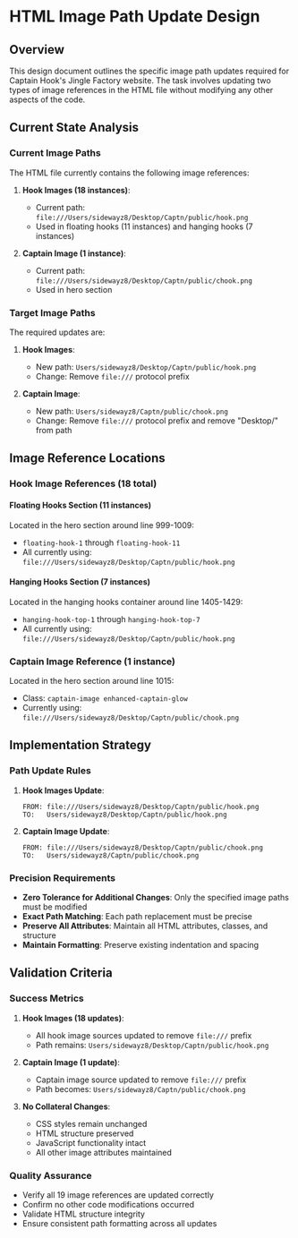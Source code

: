 # HTML Image Path Update Design

## Overview

This design document outlines the specific image path updates required for Captain Hook's Jingle Factory website. The task involves updating two types of image references in the HTML file without modifying any other aspects of the code.

## Current State Analysis

### Current Image Paths
The HTML file currently contains the following image references:

1. **Hook Images (18 instances)**:
   - Current path: `file:///Users/sidewayz8/Desktop/Captn/public/hook.png`
   - Used in floating hooks (11 instances) and hanging hooks (7 instances)

2. **Captain Image (1 instance)**:
   - Current path: `file:///Users/sidewayz8/Desktop/Captn/public/chook.png`
   - Used in hero section

### Target Image Paths
The required updates are:

1. **Hook Images**: 
   - New path: `Users/sidewayz8/Desktop/Captn/public/hook.png`
   - Change: Remove `file:///` protocol prefix

2. **Captain Image**:
   - New path: `Users/sidewayz8/Captn/public/chook.png`
   - Change: Remove `file:///` protocol prefix and remove "Desktop/" from path

## Image Reference Locations

### Hook Image References (18 total)

#### Floating Hooks Section (11 instances)
Located in the hero section around line 999-1009:
- `floating-hook-1` through `floating-hook-11`
- All currently using: `file:///Users/sidewayz8/Desktop/Captn/public/hook.png`

#### Hanging Hooks Section (7 instances)  
Located in the hanging hooks container around line 1405-1429:
- `hanging-hook-top-1` through `hanging-hook-top-7`
- All currently using: `file:///Users/sidewayz8/Desktop/Captn/public/hook.png`

### Captain Image Reference (1 instance)
Located in the hero section around line 1015:
- Class: `captain-image enhanced-captain-glow`
- Currently using: `file:///Users/sidewayz8/Desktop/Captn/public/chook.png`

## Implementation Strategy

### Path Update Rules

1. **Hook Images Update**:
   ```
   FROM: file:///Users/sidewayz8/Desktop/Captn/public/hook.png
   TO:   Users/sidewayz8/Desktop/Captn/public/hook.png
   ```

2. **Captain Image Update**:
   ```
   FROM: file:///Users/sidewayz8/Desktop/Captn/public/chook.png
   TO:   Users/sidewayz8/Captn/public/chook.png
   ```

### Precision Requirements

- **Zero Tolerance for Additional Changes**: Only the specified image paths must be modified
- **Exact Path Matching**: Each path replacement must be precise
- **Preserve All Attributes**: Maintain all HTML attributes, classes, and structure
- **Maintain Formatting**: Preserve existing indentation and spacing

## Validation Criteria

### Success Metrics

1. **Hook Images (18 updates)**:
   - All hook image sources updated to remove `file:///` prefix
   - Path remains: `Users/sidewayz8/Desktop/Captn/public/hook.png`

2. **Captain Image (1 update)**:
   - Captain image source updated to remove `file:///` prefix
   - Path becomes: `Users/sidewayz8/Captn/public/chook.png`

3. **No Collateral Changes**:
   - CSS styles remain unchanged
   - HTML structure preserved
   - JavaScript functionality intact
   - All other image attributes maintained

### Quality Assurance

- Verify all 19 image references are updated correctly
- Confirm no other code modifications occurred
- Validate HTML structure integrity
- Ensure consistent path formatting across all updates